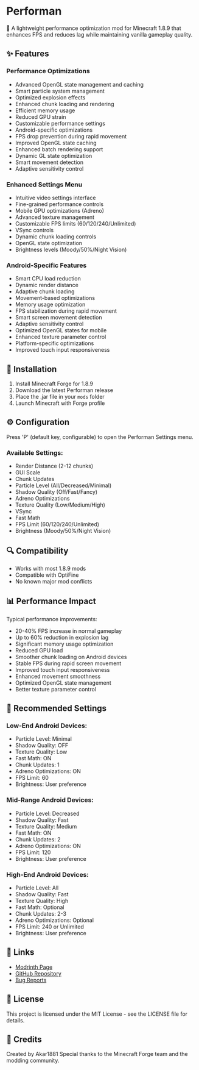 # Performan

🚀 A lightweight performance optimization mod for Minecraft 1.8.9 that enhances FPS and reduces lag while maintaining vanilla gameplay quality.

## ✨ Features

### Performance Optimizations
- Advanced OpenGL state management and caching
- Smart particle system management
- Optimized explosion effects
- Enhanced chunk loading and rendering
- Efficient memory usage
- Reduced GPU strain
- Customizable performance settings
- Android-specific optimizations
- FPS drop prevention during rapid movement
- Improved OpenGL state caching
- Enhanced batch rendering support
- Dynamic GL state optimization
- Smart movement detection
- Adaptive sensitivity control

### Enhanced Settings Menu
- Intuitive video settings interface
- Fine-grained performance controls
- Mobile GPU optimizations (Adreno)
- Advanced texture management
- Customizable FPS limits (60/120/240/Unlimited)
- VSync controls
- Dynamic chunk loading controls
- OpenGL state optimization
- Brightness levels (Moody/50%/Night Vision)

### Android-Specific Features
- Smart CPU load reduction
- Dynamic render distance
- Adaptive chunk loading
- Movement-based optimizations
- Memory usage optimization
- FPS stabilization during rapid movement
- Smart screen movement detection
- Adaptive sensitivity control
- Optimized OpenGL states for mobile
- Enhanced texture parameter control
- Platform-specific optimizations
- Improved touch input responsiveness

## 🔧 Installation

1. Install Minecraft Forge for 1.8.9
2. Download the latest Performan release
3. Place the .jar file in your `mods` folder
4. Launch Minecraft with Forge profile

## ⚙️ Configuration

Press 'P' (default key, configurable) to open the Performan Settings menu.

### Available Settings:
- Render Distance (2-12 chunks)
- GUI Scale
- Chunk Updates
- Particle Level (All/Decreased/Minimal)
- Shadow Quality (Off/Fast/Fancy)
- Adreno Optimizations
- Texture Quality (Low/Medium/High)
- VSync
- Fast Math
- FPS Limit (60/120/240/Unlimited)
- Brightness (Moody/50%/Night Vision)

## 🔍 Compatibility

- Works with most 1.8.9 mods
- Compatible with OptiFine
- No known major mod conflicts

## 📊 Performance Impact

Typical performance improvements:
- 20-40% FPS increase in normal gameplay
- Up to 60% reduction in explosion lag
- Significant memory usage optimization
- Reduced GPU load
- Smoother chunk loading on Android devices
- Stable FPS during rapid screen movement
- Improved touch input responsiveness
- Enhanced movement smoothness
- Optimized OpenGL state management
- Better texture parameter control

## 🎯 Recommended Settings

### Low-End Android Devices:
- Particle Level: Minimal
- Shadow Quality: OFF
- Texture Quality: Low
- Fast Math: ON
- Chunk Updates: 1
- Adreno Optimizations: ON
- FPS Limit: 60
- Brightness: User preference

### Mid-Range Android Devices:
- Particle Level: Decreased
- Shadow Quality: Fast
- Texture Quality: Medium
- Fast Math: ON
- Chunk Updates: 2
- Adreno Optimizations: ON
- FPS Limit: 120
- Brightness: User preference

### High-End Android Devices:
- Particle Level: All
- Shadow Quality: Fast
- Texture Quality: High
- Fast Math: Optional
- Chunk Updates: 2-3
- Adreno Optimizations: Optional
- FPS Limit: 240 or Unlimited
- Brightness: User preference

## 🔗 Links

- [Modrinth Page](https://modrinth.com/mod/peforman)
- [GitHub Repository](https://github.com/Akar1881/Performan)
- [Bug Reports](https://github.com/Akar1881/Performan/issues)

## 📜 License

This project is licensed under the MIT License - see the LICENSE file for details.

## 🌟 Credits

Created by Akar1881
Special thanks to the Minecraft Forge team and the modding community.